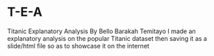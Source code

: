 # T-E-A
Titanic Explanatory Analysis By Bello Barakah Temitayo
I made an explanatory analysis on the popular Titanic dataset then saving it as a slide/html file so as to showcase it on the internet 

